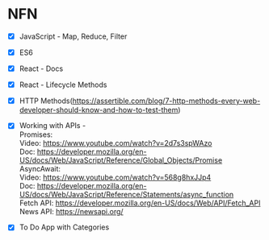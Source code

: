 # NFN

- [x] JavaScript - Map, Reduce, Filter

- [x] ES6

- [x] React - Docs

- [x] React - Lifecycle Methods

- [x] HTTP Methods(https://assertible.com/blog/7-http-methods-every-web-developer-should-know-and-how-to-test-them) 

- [x] Working with APIs -  
Promises:  
Video: https://www.youtube.com/watch?v=2d7s3spWAzo  
Doc: https://developer.mozilla.org/en-US/docs/Web/JavaScript/Reference/Global_Objects/Promise  
AsyncAwait:  
Video: https://www.youtube.com/watch?v=568g8hxJJp4  
Doc: https://developer.mozilla.org/en-US/docs/Web/JavaScript/Reference/Statements/async_function  
Fetch API: https://developer.mozilla.org/en-US/docs/Web/API/Fetch_API  
News API: https://newsapi.org/

- [x] To Do App with Categories
